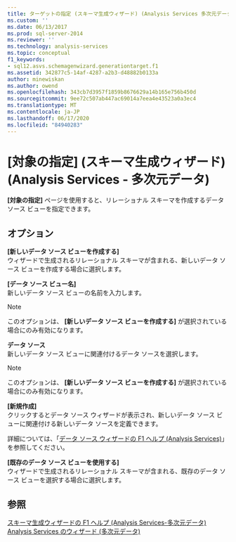 ```yaml
---
title: ターゲットの指定 (スキーマ生成ウィザード) (Analysis Services 多次元データ) |Microsoft Docs
ms.custom: ''
ms.date: 06/13/2017
ms.prod: sql-server-2014
ms.reviewer: ''
ms.technology: analysis-services
ms.topic: conceptual
f1_keywords:
- sql12.asvs.schemagenwizard.generationtarget.f1
ms.assetid: 342877c5-14af-4287-a2b3-d48882b0133a
author: minewiskan
ms.author: owend
ms.openlocfilehash: 343cb7d3957f1859b8676629a14b165e756b450d
ms.sourcegitcommit: 9ee72c507ab447ac69014a7eea4e43523a0a3ec4
ms.translationtype: MT
ms.contentlocale: ja-JP
ms.lasthandoff: 06/17/2020
ms.locfileid: "84940283"
---
```

# <a name="specify-target-schema-generation-wizard-analysis-services---multidimensional-data"></a>[対象の指定] (スキーマ生成ウィザード) (Analysis Services - 多次元データ)
  **[対象の指定]** ページを使用すると、リレーショナル スキーマを作成するデータ ソース ビューを指定できます。  
  
## <a name="options"></a>オプション  
 **[新しいデータ ソース ビューを作成する]**  
 ウィザードで生成されるリレーショナル スキーマが含まれる、新しいデータ ソース ビューを作成する場合に選択します。  
  
 **[データ ソース ビュー名]**  
 新しいデータ ソース ビューの名前を入力します。  
  
> [!NOTE]  
>  このオプションは、 **[新しいデータ ソース ビューを作成する]** が選択されている場合にのみ有効になります。  
  
 **データ ソース**  
 新しいデータ ソース ビューに関連付けるデータ ソースを選択します。  
  
> [!NOTE]  
>  このオプションは、 **[新しいデータ ソース ビューを作成する]** が選択されている場合にのみ有効になります。  
  
 **[新規作成]**  
 クリックするとデータ ソース ウィザードが表示され、新しいデータ ソース ビューに関連付ける新しいデータ ソースを定義できます。  
  
 詳細については、「[データ ソース ウィザードの F1 ヘルプ (Analysis Services)](data-source-wizard-f1-help-analysis-services.md)」を参照してください。  
  
 **[既存のデータ ソース ビューを使用する]**  
 ウィザードで生成されるリレーショナル スキーマが含まれる、既存のデータ ソース ビューを選択する場合に選択します。  
  
## <a name="see-also"></a>参照  
 [スキーマ生成ウィザードの F1 ヘルプ &#40;Analysis Services-多次元データ&#41;](schema-generation-wizard-f1-help-analysis-services-multidimensional-data.md)   
 [Analysis Services のウィザード &#40;多次元データ&#41;](analysis-services-wizards-multidimensional-data.md)  
  
  
